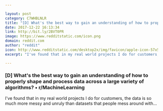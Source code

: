 ```yaml
---

layout: post
category: C7WHBLNLR
title: "[D] What's the best way to gain an understanding of how to properly shape and process data across a large variety of algorithms? • r/MachineLearning"
date: 2017-12-22 16:13:34
link: http://bit.ly/2BVT0PR
image: https://www.redditstatic.com/icon.png
domain: reddit.com
author: "reddit"
icon: http://www.redditstatic.com/desktop2x/img/favicon/apple-icon-57x57.png
excerpt: "I've found that in my real world projects I do for customers, the data is so much more messy and unruly than datasets that people mess around with..."

---
```


### [D] What's the best way to gain an understanding of how to properly shape and process data across a large variety of algorithms? • r/MachineLearning

I've found that in my real world projects I do for customers, the data is so much more messy and unruly than datasets that people mess around with...
